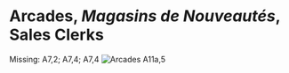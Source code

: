 # Arcades, _Magasins de Nouveautés_, Sales Clerks

Missing: A7,2; A7,4; A7,4
![Arcades A11a,5](https://user-images.githubusercontent.com/36647441/145820947-2f2b855a-9766-4040-9076-d16163875488.jpg)

